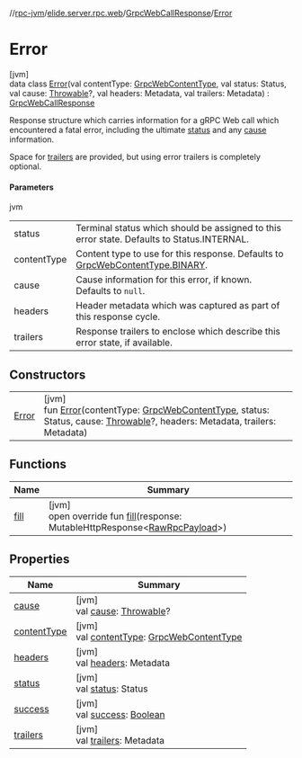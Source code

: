 //[rpc-jvm](../../../../index.md)/[elide.server.rpc.web](../../index.md)/[GrpcWebCallResponse](../index.md)/[Error](index.md)

# Error

[jvm]\
data class [Error](index.md)(val contentType: [GrpcWebContentType](../../-grpc-web-content-type/index.md), val status: Status, val cause: [Throwable](https://kotlinlang.org/api/latest/jvm/stdlib/kotlin/-throwable/index.html)?, val headers: Metadata, val trailers: Metadata) : [GrpcWebCallResponse](../index.md)

Response structure which carries information for a gRPC Web call which encountered a fatal error, including the ultimate [status](status.md) and any [cause](cause.md) information.

Space for [trailers](trailers.md) are provided, but using error trailers is completely optional.

#### Parameters

jvm

| | |
|---|---|
| status | Terminal status which should be assigned to this error state. Defaults to Status.INTERNAL. |
| contentType | Content type to use for this response. Defaults to [GrpcWebContentType.BINARY](../../-grpc-web-content-type/-b-i-n-a-r-y/index.md). |
| cause | Cause information for this error, if known. Defaults to `null`. |
| headers | Header metadata which was captured as part of this response cycle. |
| trailers | Response trailers to enclose which describe this error state, if available. |

## Constructors

| | |
|---|---|
| [Error](-error.md) | [jvm]<br>fun [Error](-error.md)(contentType: [GrpcWebContentType](../../-grpc-web-content-type/index.md), status: Status, cause: [Throwable](https://kotlinlang.org/api/latest/jvm/stdlib/kotlin/-throwable/index.html)?, headers: Metadata, trailers: Metadata) |

## Functions

| Name | Summary |
|---|---|
| [fill](fill.md) | [jvm]<br>open override fun [fill](fill.md)(response: MutableHttpResponse&lt;[RawRpcPayload](../../index.md#-571776252%2FClasslikes%2F-814346341)&gt;) |

## Properties

| Name | Summary |
|---|---|
| [cause](cause.md) | [jvm]<br>val [cause](cause.md): [Throwable](https://kotlinlang.org/api/latest/jvm/stdlib/kotlin/-throwable/index.html)? |
| [contentType](content-type.md) | [jvm]<br>val [contentType](content-type.md): [GrpcWebContentType](../../-grpc-web-content-type/index.md) |
| [headers](headers.md) | [jvm]<br>val [headers](headers.md): Metadata |
| [status](status.md) | [jvm]<br>val [status](status.md): Status |
| [success](../success.md) | [jvm]<br>val [success](../success.md): [Boolean](https://kotlinlang.org/api/latest/jvm/stdlib/kotlin/-boolean/index.html) |
| [trailers](trailers.md) | [jvm]<br>val [trailers](trailers.md): Metadata |
